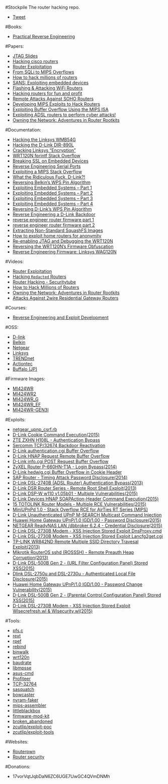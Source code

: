 #Stockpile
The router hacking repo.

- [Tweet](https://twitter.com/share)

#Books:
- [Practical Reverse Engineering](http://pdf.th7.cn/down/files/1411/Practical%20Reverse%20Engineering.pdf)

#Papers:
- [JTAG Slides](http://www.devttys0.com/wp-content/uploads/2014/04/JTAG_Slides.pdf)
- [Hacking cisco routers](http://repo.hackerzvoice.net/depot_cehv6/CEHv6%20Module%2035%20Hacking%20Routers,%20Cable%20Modems%20and%20Firewalls/Hacking%20Cisco%20Routers.pdf)
- [Router Exploitation](https://www.blackhat.com/presentations/bh-usa-09/LINDNER/BHUSA09-Lindner-RouterExploit-SLIDES.pdf)
- [From SQLi to MIPS Overflows](https://media.blackhat.com/bh-us-12/Briefings/Cutlip/BH_US_12_Cutlip_SQL_Exploitation_WP.pdf)
- [How to hack millions of routers](https://media.blackhat.com/bh-us-10/presentations/Heffner/BlackHat-USA-2010-Heffner-How-to-Hack-Millions-of-Routers-slides.pdf)
- [SANS: Exploiting embedded devices](https://www.sans.org/reading-room/whitepapers/testing/exploiting-embedded-devices-34022)
- [Flashing & Attacking WiFi Routers](http://hackmiami.org/wp-content/uploads/2013/07/Flash-hacking-wifi-devices.pdf)
- [Hacking routers for fun and profit](https://ensiwiki.ensimag.fr/images/2/25/GreHack-2012-talk-Paul_Amar-Home_Internet_Routers_for_Fun_and_Profit.pdf)
- [Remote Attacks Against SOHO Routers](https://media.blackhat.com/bh-us-10/whitepapers/Heffner/BlackHat-USA-2010-Heffner-How-to-Hack-Millions-of-Routers-wp.pdf)
- [Developing MIPS Exploits to Hack Routers](https://packetstormsecurity.com/files/download/131556/hacking-mips.pdf)
- [Exploiting Buffer Overflow Using the MIPS ISA](http://citeseerx.ist.psu.edu/viewdoc/download?doi=10.1.1.15.6998&rep=rep1&type=pdf)
- [Exploiting ADSL routers to perform cyber attacks!](http://cgi.di.uoa.gr/~xenakis/Published/Technical_Reports/ZTExploit_Paper.pdf)
- [Owning the Network: Adventures in Router Rootkits](https://www.defcon.org/images/defcon-20/dc-20-presentations/Coppola/DEFCON-20-Coppola-Owning-the-Network.pdf)

#Documentation:
- [Hacking the Linksys WMB54G](http://www.devttys0.com/2012/07/hacking-the-linksys-wmb54g/)
- [Hacking the D-Link DIR-890L](http://www.devttys0.com/2015/04/hacking-the-d-link-dir-890l/)
- [Cracking Linksys “Encryption”](http://www.devttys0.com/2014/02/cracking-linksys-crypto/)
- [WRT120N fprintf Stack Overflow](http://www.devttys0.com/2014/02/wrt120n-fprintf-stack-overflow/)
- [Breaking SSL on Embedded Devices](http://www.devttys0.com/2010/12/breaking-ssl-on-embedded-devices/)
- [Reverse Engineering Serial Ports](http://www.devttys0.com/2012/11/reverse-engineering-serial-ports/)
- [Exploiting a MIPS Stack Overflow](http://www.devttys0.com/2012/10/exploiting-a-mips-stack-overflow/)
- [What the Ridiculous Fuck, D-Link?!](http://www.devttys0.com/2015/04/what-the-ridiculous-fuck-d-link/)
- [Reversing Belkin’s WPS Pin Algorithm](http://www.devttys0.com/2015/04/reversing-belkins-wps-pin-algorithm/)
- [Exploiting Embedded Systems – Part 1](http://www.devttys0.com/2011/09/exploiting-embedded-systems-part-1/)
- [Exploiting Embedded Systems – Part 2](http://www.devttys0.com/2011/09/exploiting-embedded-systems-part-2/)
- [Exploiting Embedded Systems – Part 3](http://www.devttys0.com/2011/09/exploiting-embedded-systems-part-3/)
- [Exploiting Embedded Systems – Part 4](http://www.devttys0.com/2011/11/exploiting-embedded-systems-part-4/)
- [Reversing D-Link’s WPS Pin Algorithm](http://www.devttys0.com/2014/10/reversing-d-links-wps-pin-algorithm/)
- [Reverse Engineering a D-Link Backdoor](http://www.devttys0.com/2013/10/reverse-engineering-a-d-link-backdoor/)
- [reverse engineer router firmware part 1](http://www.secforce.com/blog/2014/04/reverse-engineer-router-firmware-part-1/)
- [reverse engineer router firmware part 2](http://www.secforce.com/blog/2014/07/reverse-engineer-router-firmware-part-2/)
- [Extracting Non-Standard SquashFS Images](http://www.devttys0.com/2011/08/extracting-non-standard-squashfs-images/)
- [How to exploit home routers for anonymity](http://danmcinerney.org/how-to-exploit-home-routers-for-anonymity/)
- [Re-enabling JTAG and Debugging the WRT120N](http://www.devttys0.com/2014/02/re-enabling-jtag-and-debugging-the-wrt120n/)
- [Reversing the WRT120N’s Firmware Obfuscation](http://www.devttys0.com/2014/02/reversing-the-wrt120n-firmware-obfuscation/)
- [Reverse Engineering Firmware: Linksys WAG120N](http://www.devttys0.com/2011/05/reverse-engineering-firmware-linksys-wag120n/)

#Videos:
- [Router Exploitation](https://www.youtube.com/watch?v=u1IA9W-QWO4)
- [Hacking `Redacted` Routers](https://www.youtube.com/watch?v=U8fu05Em3Lg)
- [Router Hacking - Securitytube](https://www.youtube.com/playlist?list=PL60zzNRe8FKF6Qb5i9d1V1iipekHvmMSN)
- [How to Hack Millions of Routers ](https://www.youtube.com/watch?v=FV7SQd-3Ytk)
- [Owning the Network: Adventures in Router Rootkits](https://www.youtube.com/watch?v=sWdqSG9IydA)
- [Attacks Against 2wire Residential Gateway Routers](https://www.youtube.com/watch?v=Tx0DivWaDkA)

#Courses:
- [Reverse Engineering and Exploit Development](https://kat.cr/infiniteskills-reverse-engineering-and-exploit-development-t10513336.html)

#OSS:
- [D-link](http://tsd.dlink.com.tw/downloads2008list.asp?SourceType=download&OS=GPL)
- [Belkin](http://www.belkin.com/us/support-article?articleNum=51238)
- [Netgear](http://kb.netgear.com/app/answers/detail/a_id/2649/~/netgear---open-source-code-for-programmers-%28gpl%29)
- [Linksys](http://www.linksys.com/us/support-article?articleNum=114663)
- [TRENDnet](https://www.trendnet.com/downloads/list_gpl.asp)
- [Actiontec](http://opensource.actiontec.com/)
- [Buffalo (JP)](http://opensource.buffalo.jp/gpl_wireless.html)

#Firmware Images:
- [MI424WR](https://upgrade.actiontec.com/MI424WR/MI424WR.rmt)
- [MI424WR2](https://upgrade.actiontec.com/MI424WR2/MI424WR2.rmt)
- [MI424WR_G](https://upgrade.actiontec.com/MI424WR2/MI424WR_G.rmt)
- [MI424WR_EF](https://upgrade.actiontec.com/MI424WR2/MI424WR_EF.rmt)
- [MI424WR-GEN3I](https://upgrade.actiontec.com/MI424WR-GEN3I/MI424WR-GEN3I.rmt)

#Exploits:
- [netgear_upnp_csrf.rb](https://gist.github.com/phikshun/9632445)
- [D-Link Cookie Command Execution(2015)](https://www.exploit-db.com/exploits/37628/)
- [ZTE ZXHN H108L - Authentication Bypass](https://www.exploit-db.com/exploits/35272/)
- [Sercomm TCP/32674 Backdoor Reactivation](https://www.exploit-db.com/exploits/32938/)
- [D-Link authentication.cgi Buffer Overflow](https://www.exploit-db.com/exploits/33862/)
- [D-Link HNAP Request Remote Buffer Overflow](https://www.exploit-db.com/exploits/34064/)
- [D-Link info.cgi POST Request Buffer Overflow](https://www.exploit-db.com/exploits/34063/)
- [ZyXEL Router P-660HN-T1A - Login Bypass(2014)](https://www.exploit-db.com/exploits/32204/)
- [D-Link hedwig.cgi Buffer Overflow in Cookie Header](https://www.exploit-db.com/exploits/33863/)
- [SAP Router - Timing Attack Password Disclosure(2014)](https://www.exploit-db.com/exploits/32919/)
- [D-Link DSL-2740B (ADSL Router) Authentication Bypass(2013)](https://www.exploit-db.com/exploits/24563/)
- [D-Link DSR Router Series - Remote Root Shell Exploit(2013)](https://www.exploit-db.com/exploits/30062/)
- [D-Link DSP-W w110 v1.05b01 - Multiple Vulnerabilities(2015)](https://www.exploit-db.com/exploits/37454/)
- [D-Link Devices HNAP SOAPAction-Header Command Execution(2015)](https://www.exploit-db.com/exploits/37171/)
- [15 TOTOLINK Router Models - Multiple RCE Vulnerabilities(2015)](https://www.exploit-db.com/exploits/37623/)
- [MiniUPnPd 1.0 - Stack Overflow RCE for AirTies RT Series (MIPS)](https://www.exploit-db.com/exploits/36839/)
- [D-Link Unauthenticated UPnP M-SEARCH Multicast Command Injection](https://www.exploit-db.com/exploits/34065/)
- [Huawei Home Gateway UPnP/1.0 IGD/1.00 - Password Disclosure(2015)](https://www.exploit-db.com/exploits/37424/)
- [NETGEAR ReadyNAS LAN /dbbroker 6.2.4 - Credential Disclosure(2015)](https://www.exploit-db.com/exploits/37720/)
- [D-Link DSL-2730B Modem - XSS Injection Stored Exploit DnsProxy.cmd](https://www.exploit-db.com/exploits/35750/)
- [D-Link DSL-2730B Modem - XSS Injection Stored Exploit Lancfg2get.cgi](https://www.exploit-db.com/exploits/35751/)
- [TP-LINK WR842ND Remote Multiple SSID Directory Travesal Exploit(2013)](https://www.exploit-db.com/exploits/25810/)
- [Mikrotik RouterOS sshd (ROSSSH) - Remote Preauth Heap Corruption(2013)](https://www.exploit-db.com/exploits/28056/)
- [D-Link DSL-500B Gen 2 - (URL Filter Configuration Panel) Stored XSS(2015)](https://www.exploit-db.com/exploits/36988/)
- [Dlink DSL-2750u and DSL-2730u - Authenticated Local File Disclosure(2015)](https://www.exploit-db.com/exploits/37516/)
- [Huawei Home Gateway UPnP/1.0 IGD/1.00 - Password Change Vulnerability(2015)](https://www.exploit-db.com/exploits/37425/)
- [D-Link DSL-500B Gen 2 - (Parental Control Configuration Panel) Stored XSS(2015)](https://www.exploit-db.com/exploits/36987/)
- [D-Link DSL-2730B Modem - XSS Injection Stored Exploit Wlsecrefresh.wl & Wlsecurity.wl(2015)](https://www.exploit-db.com/exploits/35747/)

#Tools:
- [pfs.c](http://cba.si/pfs/pfs.c)
- [rext](https://github.com/j91321/rext)
- [rpef](https://github.com/mncoppola/rpef)
- [rebind](https://github.com/ScarletBlazin/rebind)
- [binwalk](https://github.com/devttys0/binwalk)
- [wrt120n](https://github.com/devttys0/wrt120n)
- [baudrate](https://github.com/devttys0/baudrate)
- [libmpsse](https://github.com/devttys0/libmpsse)
- [asus-cmd](https://github.com/jduck/asus-cmd)
- [Profiteer](https://github.com/GuerrillaWarfare/Profiteer)
- [TCP-32764](https://github.com/elvanderb/TCP-32764)
- [sasquatch](https://github.com/devttys0/sasquatch)
- [bowcaster](https://github.com/zcutlip/bowcaster.git)
- [nvram-faker](https://github.com/zcutlip/nvram-faker.git)
- [mips-assembler](https://github.com/kmowery/mips-assembler.git)
- [littleblackbox](https://github.com/devttys0/littleblackbox)
- [firmware-mod-kit](https://github.com/mirror/firmware-mod-kit)
- [broken_abandoned](https://github.com/zcutlip/broken_abandoned.git)
- [zcutlip/exploit-poc](https://github.com/zcutlip/exploit-poc.git)
- [zcutlip/exploit-tools](https://github.com/zcutlip/exploit-tools.git)

#Websites:
- [Routerpwn](http://www.routerpwn.com/)
- [Router security](http://routersecurity.org/bugs.php)

#Donations:
- 17vorVqtJqbDaN6ZC6UGE7UwGC4QVmDNMh
